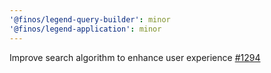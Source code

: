 ```yaml
---
'@finos/legend-query-builder': minor
'@finos/legend-application': minor
---
```


Improve search algorithm to enhance user experience [#1294](https://github.com/finos/legend-studio/issues/1294)
